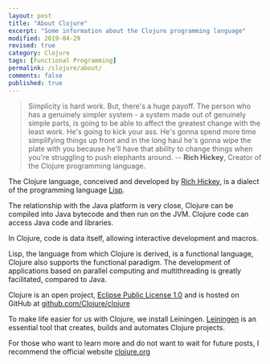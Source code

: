 ```yaml
---
layout: post
title: "About Clojure"
excerpt: "Some information about the Clojure programming language"
modified: 2019-04-29
revised: true
category: Clojure
tags: [Functional Programming]
permalink: /clojure/about/
comments: false
published: true
---
```


> Simplicity is hard work. But, there's a huge payoff. The person who has a genuinely simpler system - a system made out of genuinely simple parts, is going to be able to affect the greatest change with the least work. He's going to kick your ass. He's gonna spend more time simplifying things up front and in the long haul he's gonna wipe the plate with you because he'll have that ability to change things when you're struggling to push elephants around.
-- **Rich Hickey**, Creator of the Clojure programming language.

The Clojure language, conceived and developed by [Rich Hickey](https://www.linkedin.com/in/richhickey/it), is a dialect of the programming language [Lisp](https://it.wikipedia.org/wiki/Lisp).

The relationship with the Java platform is very close, Clojure can be compiled into Java bytecode and then run on the JVM. Clojure code can access Java code and libraries. 

In Clojure, code is data itself, allowing interactive development and macros.

Lisp, the language from which Clojure is derived, is a functional language, Clojure also supports the functional paradigm. The development of applications based on parallel computing and multithreading is greatly facilitated, compared to Java.  

Clojure is an open project, [Eclipse Public License 1.0](https://www.eclipse.org/legal/epl-v10.html) and is hosted on GitHub at [github.com/Clojure/clojure](github.com/clojure/clojure)

To make life easier for us with Clojure, we install Leiningen. 
[Leiningen](https://leiningen.org/) is an essential tool that creates, builds and automates Clojure projects.

For those who want to learn more and do not want to wait for future posts, I recommend the official website [clojure.org](https://clojure.org/)